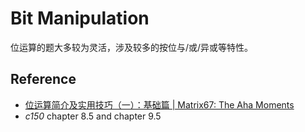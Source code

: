 # Bit Manipulation

位运算的题大多较为灵活，涉及较多的按位与/或/异或等特性。

## Reference

- [位运算简介及实用技巧（一）：基础篇 | Matrix67: The Aha Moments](http://www.matrix67.com/blog/archives/263)
- *c150* chapter 8.5 and chapter 9.5
